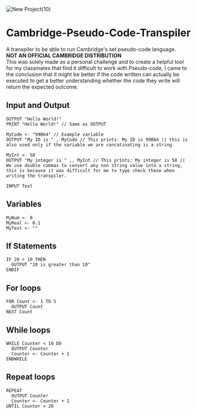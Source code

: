![New Project(10)](https://user-images.githubusercontent.com/84568105/156011454-4b927e07-abe1-407c-97da-14dfbaa77ddc.png)

# Cambridge-Pseudo-Code-Transpiler
A transpiler to be able to run Cambridge's set pseudo-code language.  
**NOT AN OFFICIAL CAMBRIDGE DISTRIBUTION**  
This was solely made as a personal challenge and to create a helpful tool for my classmates that find it difficult to work with Pseudo-code, I came to the conclusion that it might be better if the code written can actually be executed to get a better understanding whether the code they write will return the expected outcome.  

## Input and Output
```
OUTPUT "Hello World!"
PRINT "Hello World!" // Same as OUTPUT

MyCode <- "99B64" // Example variable
OUTPUT "My ID is " , MyCode // This prints: My ID is 99B64 || this is also used only if the variable we are concatinating is a string.

MyInt <- 58
OUTPUT "My integer is " ,, MyInt // This prints: My integer is 58 || We use double commas to convert any non string value into a string, this is because it was difficult for me to type check these when writing the transpiler.

INPUT Text
```

## Variables
```
MyNum <- 0
MyReal <- 0.1
MyText <- ""
```

## If Statements
```
IF 20 > 10 THEN
  OUTPUT "20 is greater than 10"
ENDIF
```
  
## For loops
```
FOR Count <- 1 TO 5
  OUTPUT Count
NEXT Count
```

## While loops
```
WHILE Counter < 10 DO
  OUTPUT Counter
  Counter <- Counter + 1
ENDWHILE
```

## Repeat loops
```
REPEAT
  OUTPUT Counter
  Counter <- Counter + 1
UNTIL Counter = 20
```




